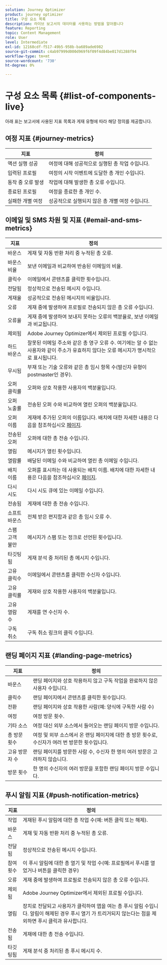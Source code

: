 ```yaml
---
solution: Journey Optimizer
product: journey optimizer
title: 구성 요소 목록
description: 라이브 보고서의 데이터를 사용하는 방법을 알아봅니다
feature: Reporting
topic: Content Management
role: User
level: Intermediate
exl-id: 12168cdf-f517-49b5-958b-ba689ade6982
source-git-commit: c4ab97999d000d969f6f09f4d84be017d1288f94
workflow-type: tm+mt
source-wordcount: '730'
ht-degree: 0%

---
```


# 구성 요소 목록 {#list-of-components-live}

아래 표는 보고서에 사용된 지표 목록과 게재 유형에 따라 해당 정의를 제공합니다.

## 여정 지표 {#journey-metrics}

<table> 
 <thead> 
  <tr> 
   <th> 지표<br/> </th> 
   <th> 정의<br/> </th> 
</tr>
 </thead> 
 <tbody> 
  <tr> 
   <td>액션 실행 성공<br/> </td> 
   <td> 여정에 대해 성공적으로 실행된 총 작업 수입니다.<br/> </td> 
</tr> 
  <tr> 
   <td> 입력된 프로필<br/> </td> 
   <td> 여정의 시작 이벤트에 도달한 총 개인 수입니다.<br/> </td> 
</tr>
  <tr> 
   <td> 동작 중 오류 발생<br/> </td> 
   <td>작업에 대해 발생한 총 오류 수입니다.<br/> </td> 
</tr> 
  <tr> 
   <td> 종료된 프로필<br/> </td> 
   <td> 여정을 종료한 총 개인 수.<br/> </td> 
</tr> 
  <tr> 
   <td> 실패한 개별 여정<br/> </td> 
   <td> 성공적으로 실행되지 않은 총 개별 여정 수입니다.<br/> </td> 
</tr> 
 </tbody> 
</table>

## 이메일 및 SMS 차원 및 지표 {#email-and-sms-metrics}

<table> 
 <thead> 
  <tr> 
   <th> 지표<br/> </th> 
   <th> 정의<br/> </th> 
</tr>
 </thead> 
 <tbody>
  <tr> 
   <td> 바운스<br/> </td> 
   <td> 게재 및 자동 반환 처리 중 누적된 총 오류.<br/> </td> 
</tr> 
  <tr> 
   <td> 바운스 비율<br/> </td> 
   <td> 보낸 이메일과 비교하여 반송된 이메일의 비율.<br/> </td> 
</tr>
  <tr> 
   <td> 클릭수<br/> </td> 
   <td> 이메일에서 콘텐츠를 클릭한 횟수입니다.<br/> </td> 
</tr> 
  <tr> 
   <td> 전달됨 <br/> </td> 
   <td> 정상적으로 전송된 메시지 수입니다.<br/></td> 
</tr> 
  <tr> 
   <td> 게재율<br/> </td> 
   <td> 성공적으로 전송된 메시지의 비율입니다.<br/> </td> 
</tr>
  <tr> 
   <td> 오류<br/> </td> 
   <td> 게재 중에 발생하여 프로필로 전송되지 않은 총 오류 수입니다.<br/> </td> 
</tr> 
  <tr> 
   <td> 오류율<br/> </td> 
   <td> 게재 중에 발생하여 보내지 못하는 오류의 백분율로, 보낸 이메일과 비교됩니다.<br/> </td> 
</tr>
  <tr> 
   <td> 제외됨<br/> </td> 
   <td> Adobe Journey Optimizer에서 제외된 프로필 수입니다.<br/> </td> 
</tr>
  <tr> 
   <td> 하드 바운스<br/> </td> 
   <td> 잘못된 이메일 주소와 같은 총 영구 오류 수. 여기에는 알 수 없는 사용자와 같이 주소가 유효하지 않다는 오류 메시지가 명시적으로 표시됩니다.<br/> </td>
</tr>
  <tr> 
   <td> 무시됨<br/> </td> 
   <td> 부재 또는 기술 오류와 같은 총 임시 항목 수(발신자 유형이 postmaster인 경우).<br/> </td> 
</tr>
   <tr> 
   <td>오퍼 클릭률<br/> </td> 
   <td>오퍼와 상호 작용한 사용자의 백분율입니다.<br/> </td> 
</tr>
   <tr> 
   <td>오퍼 노출률<br/> </td> 
   <td>전송된 오퍼 수와 비교하여 열린 오퍼의 백분율입니다.<br/> </td> 
</tr>
   <tr> 
   <td>오퍼 이름<br/> </td> 
   <td> 게재에 추가된 오퍼의 이름입니다. 배치에 대한 자세한 내용은 다음을 참조하십시오 <a href="../offers/offer-library/creating-personalized-offers.md">페이지</a>.<br/> </td> 
</tr>
   <tr> 
   <td>전송된 오퍼<br/> </td> 
   <td>오퍼에 대한 총 전송 수입니다.<br/> </td> 
</tr> 
  <tr>
   <td>열림<br/> </td> 
   <td> 메시지가 열린 횟수입니다.<br/> </td> 
</tr> 
  <tr> 
   <td> 열람률<br/> </td> 
   <td> 배달된 이메일 수와 비교하여 열린 총 이메일 수입니다.<br/> </td> 
</tr>
  <tr> 
   <td>배치 이름<br/> </td> 
   <td> 오퍼를 표시하는 데 사용되는 배치 이름. 배치에 대한 자세한 내용은 다음을 참조하십시오 <a href="../offers/offer-library/creating-placements.md">페이지</a>. </td> 
</tr> 
  <tr> 
   <td> 다시 시도<br/> </td> 
   <td> 다시 시도 큐에 있는 이메일 수입니다.<br/> </td> 
</tr> 
  <tr> 
   <td> 전송됨<br/> </td> 
   <td> 게재에 대한 총 전송 수입니다.<br/> </td> 
</tr>
  <tr> 
   <td> 소프트 바운스<br/> </td> 
   <td> 전체 받은 편지함과 같은 총 임시 오류 수.<br/> </td> 
</tr>
  <tr> 
   <td> 스팸 고객 불만<br/> </td> 
   <td> 메시지가 스팸 또는 정크로 선언된 횟수입니다.<br/> </td> 
</tr>
  <tr> 
   <td> 타깃팅됨<br/> </td> 
   <td> 게재 분석 중 처리된 총 메시지 수입니다.<br/> </td> 
</tr> 
  <tr> 
   <td> 고유 클릭수<br/> </td> 
   <td> 이메일에서 콘텐츠를 클릭한 수신자 수입니다.<br/> </td> 
</tr> 
  <tr> 
   <td>고유 클릭률<br/> </td> 
   <td> 게재와 상호 작용한 사용자의 백분율입니다.<br/> </td> 
</tr>
  <tr> 
   <td> 고유 열람 수<br/> </td> 
   <td>게재를 연 수신자 수.<br/> </td> 
</tr> 
  <tr> 
   <td> 구독 취소<br/> </td> 
   <td> 구독 취소 링크의 클릭 수입니다.<br/> </td> 
</tr> 
 </tbody> 
</table>

## 랜딩 페이지 지표 {#landing-page-metrics}

<table> 
 <thead> 
  <tr> 
   <th> 지표<br/> </th> 
   <th> 정의<br/> </th> 
</tr>
 </thead> 
 <tbody>
 <tr> 
  <td>바운스<br/> </td> 
   <td>랜딩 페이지와 상호 작용하지 않고 구독 작업을 완료하지 않은 사용자 수입니다.<br/> </td> 
</tr>
 <tr>
  <tr> 
   <td>클릭수<br/> </td> 
   <td>랜딩 페이지에서 콘텐츠를 클릭한 횟수입니다.<br/> </td> 
</tr>
<tr>
<td>전환<br/> </td> 
   <td>랜딩 페이지와 상호 작용한 사람(예: 양식에 구독한 사람 수)<br/> </td> 
</tr>
 <tr> 
   <td>여정<br/> </td> 
   <td>여정 방문 횟수.<br/> </td> 
</tr>
 <tr> 
   <td>기타 소스<br/> </td> 
   <td>여정 대신 외부 소스에서 들어오는 랜딩 페이지 방문 수입니다.<br/> </td> 
</tr>
 <tr> 
   <td>총 방문 횟수<br/> </td> 
   <td> 여정 및 외부 소스에서 온 랜딩 페이지에 대한 총 방문 횟수로, 수신자가 여러 번 방문한 횟수입니다.<br/> </td> 
</tr>
 <tr> 
   <td>고유 방문자 수<br/> </td> 
   <td>랜딩 페이지를 방문한 사람 수, 수신자 한 명의 여러 방문은 고려하지 않습니다.<br/> </td> 
</tr>
 <tr> 
   <td>방문 횟수<br/> </td> 
   <td>한 명의 수신자의 여러 방문을 포함한 랜딩 페이지 방문 수입니다.<br/> </td> 
</tr>
 </tbody> 
</table>

## 푸시 알림 지표 {#push-notification-metrics}

<table> 
 <thead> 
  <tr> 
   <th> 지표<br/> </th> 
   <th> 정의<br/> </th> 
</tr>
 </thead> 
 <tbody>
 <tr> 
   <td>작업<br/> </td> 
   <td> 게재된 푸시 알림에 대한 총 작업 수(예: 버튼 클릭 또는 해제).<br/> </td> 
</tr>
  <tr> 
   <td>바운스<br/> </td> 
   <td> 게재 및 자동 반환 처리 중 누적된 총 오류.<br/> </td> 
</tr> 
  <tr> 
   <td> 전달됨<br/> </td> 
   <td> 정상적으로 전송된 메시지 수입니다.<br/> </td> 
</tr> 
  <tr> 
   <td>참여 횟수<br/> </td> 
   <td> 이 푸시 알림에 대한 총 열기 및 작업 수(예: 프로필에서 푸시를 열었거나 버튼을 클릭한 경우)<br/> </td> 
</tr> 
  <tr> 
   <td> 오류<br/> </td> 
   <td> 게재 중에 발생하여 프로필로 전송되지 않은 총 오류 수입니다.<br/> </td> 
</tr>
  <tr> 
   <td> 제외됨<br/> </td> 
   <td> Adobe Journey Optimizer에서 제외된 프로필 수입니다.<br/> </td> 
</tr>
  <tr> 
   <td> 열림<br/> </td> 
   <td> 장치로 전달되고 사용자가 클릭하여 앱을 여는 총 푸시 알림 수입니다. 알림이 해제된 경우 푸시 열기 가 트리거되지 않는다는 점을 제외하면 푸시 클릭과 유사합니다.<br/> </td> 
</tr> 
  <tr> 
   <td> 전송됨<br/> </td> 
   <td> 게재에 대한 총 전송 수입니다.<br/> </td> 
</tr> 
  <tr> 
   <td> 타깃팅됨<br/> </td> 
   <td> 게재 분석 중 처리된 총 푸시 메시지 수.<br/> </td> 
</tr>  
 </tbody> 
</table>

<!--
## In-app metrics {#inapp-metrics}
<table> 
 <thead> 
  <tr> 
   <th> Metric<br/> </th> 
   <th> Definition<br/> </th> 
</tr>
 </thead> 
 <tbody>
 <tr> 
   <td>Clicks<br/> </td> 
   <td>Total number of recipients who interacted with the buttons included in the In-app message.<br/> </td> 
</tr>
  <tr> 
   <td>Impressions<br/> </td> 
   <td> Total number of In-app messages delivered to all users.<br/> </td>
</tr>
  <tr> 
   <td>Unique impressions<br/> </td> 
   <td>Number of unique users to whom the In-app message was delivered.<br/> </td>
</tr>
 </tbody> 
</table>
-->

